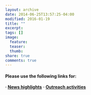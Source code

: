 ```yaml
---
layout: archive
date: 2014-06-25T13:57:25-04:00
modified: 2016-01-19
title: ""
excerpt:
tags: []
image:
  feature:
  teaser:
  thumb:
share: true
comments: true
---
```


#### Please use the following links for:

  **· [News highlights](lab.md)**
  **· [Outreach activities](media.md)**
